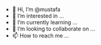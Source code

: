 - 👋 Hi, I’m @mustafa
- 👀 I’m interested in ...
- 🌱 I’m currently learning ...
- 💞️ I’m looking to collaborate on ...
- 📫 How to reach me ...

<!---
safisof/safisof is a ✨ special ✨ repository because its `README.md` (this file) appears on your GitHub profile.
You can click the Preview link to take a look at your changes.
--->
